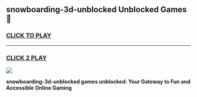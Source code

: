
## snowboarding-3d-unblocked Unblocked Games👋
<h3>
<a href="https://news.freeplayer.one?title=snowboarding-3d-unblocked&ref=16F">CLICK TO PLAY</a></h3>
<hr>

<h3>
<a href="https://news.freeplayer.one?title=snowboarding-3d-unblocked&ref=16F">CLICK 2 PLAY</a>
  
</h3>

<a href="https://news.freeplayer.one?title=snowboarding-3d-unblocked&ref=16F/"><img src="https://clearcache.store/games.png"></a>


**snowboarding-3d-unblocked games unblocked: Your Gateway to Fun and Accessible Online Gaming**
